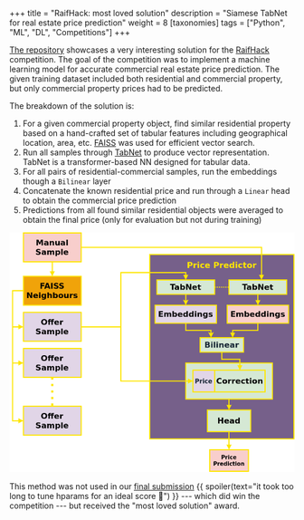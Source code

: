 +++
title = "RaifHack: most loved solution"
description = "Siamese TabNet for real estate price prediction"
weight = 8
[taxonomies]
tags = ["Python", "ML", "DL", "Competitions"]
+++

[The repository](https://github.com/danielgafni/RAIFHACK) showcases a very interesting solution for the [RaifHack](https://raifhack.ru/) competition. The goal of the competition was to implement a machine learning model for accurate commercial real estate price prediction. The given training dataset included both residential and commercial property, but only commercial property prices had to be predicted. 

The breakdown of the solution is:
 1. For a given commercial property object, find similar residential property based on a hand-crafted set of tabular features including geographical location, area, etc. [FAISS](https://github.com/facebookresearch/faiss) was used for efficient vector search.
 2. Run all samples through [TabNet](https://github.com/topics/pytorch-tabnet) to produce vector representation. TabNet is a transformer-based NN designed for tabular data. 
 3. For all pairs of residential-commercial samples, run the embeddings though a `Bilinear` layer
 4. Concatenate the known residential price and run through a `Linear` head to obtain the commercial price prediction 
 5. Predictions from all found similar residential objects were averaged to obtain the final price (only for evaluation but not during training)

![raifnet](https://github.com/danielgafni/RAIFHACK/blob/master/siamese_tabnet.png?raw=true)

This method was not used in our [final submission](https://github.com/gleberof/Raifhack-DS-2021) {{ spoiler(text="it took too long to tune hparams for an ideal score 🤪") }} --- which did win the competition --- but received the "most loved solution" award. 

